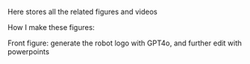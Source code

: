 Here stores all the related figures and videos

How I make these figures:

Front figure: generate the robot logo with GPT4o, and further edit with powerpoints
